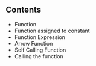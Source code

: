 ## Contents

- Function 
- Function assigned to constant
- Function Expression
- Arrow Function
- Self Calling Function
- Calling the function